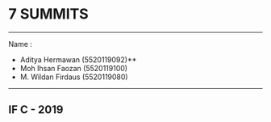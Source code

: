# 7 SUMMITS #

-----------------------------------------
Name :
- Aditya Hermawan     (5520119092)**
- Moh Ihsan Faozan    (5520119100)
- M. Wildan Firdaus   (5520119080)
-----------------------------------------
IF C - 2019
-----------------------------------------
